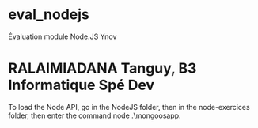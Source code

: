 # eval_nodejs
Évaluation module Node.JS Ynov

# RALAIMIADANA Tanguy, B3 Informatique Spé Dev
To load the Node API, go in the NodeJS folder, then in the node-exercices folder, 
then enter the command node .\mongoosapp.
